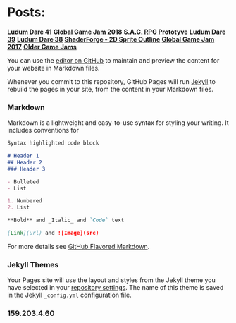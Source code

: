 # Posts:

[**Ludum Dare 41**](ld41.html)
[**Global Game Jam 2018**](ggj2018.html)
[**S.A.C. RPG Prototyve**](sacrpg.html)
[**Ludum Dare 39**](ld39.html)
[**Ludum Dare 38**](ld38.html)
[**ShaderForge - 2D Sprite Outline**](spriteoutline.html)
[**Global Game Jam 2017**](ggj2017.html)
[**Older Game Jams**](oldjams.html)

You can use the [editor on GitHub](https://github.com/freedomdown/ryanisa.ninja/edit/master/README.md) to maintain and preview the content for your website in Markdown files.

Whenever you commit to this repository, GitHub Pages will run [Jekyll](https://jekyllrb.com/) to rebuild the pages in your site, from the content in your Markdown files.

### Markdown

Markdown is a lightweight and easy-to-use syntax for styling your writing. It includes conventions for

```markdown
Syntax highlighted code block

# Header 1
## Header 2
### Header 3

- Bulleted
- List

1. Numbered
2. List

**Bold** and _Italic_ and `Code` text

[Link](url) and ![Image](src)
```

For more details see [GitHub Flavored Markdown](https://guides.github.com/features/mastering-markdown/).

### Jekyll Themes

Your Pages site will use the layout and styles from the Jekyll theme you have selected in your [repository settings](https://github.com/freedomdown/ryanisa.ninja/settings). The name of this theme is saved in the Jekyll `_config.yml` configuration file.

### 159.203.4.60
